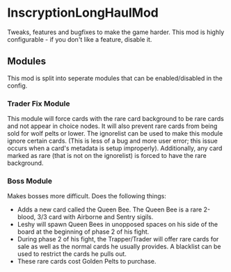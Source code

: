 # InscryptionLongHaulMod
Tweaks, features and bugfixes to make the game harder. This mod is highly configurable - if you don't like a feature, disable it.

## Modules

This mod is split into seperate modules that can be enabled/disabled in the config.

### Trader Fix Module
This module will force cards with the rare card background to be rare cards and not appear in choice nodes. It will also prevent rare cards from being sold for wolf pelts or lower. The ignorelist can be used to make this module ignore certain cards. (This is less of a bug and more user error; this issue occurs when a card's metadata is setup improperly).
Additionally, any card marked as rare (that is not on the ignorelist) is forced to have the rare background.

### Boss Module
Makes bosses more difficult. Does the following things:
* Adds a new card called the Queen Bee. The Queen Bee is a rare 2-blood, 3/3 card with Airborne and Sentry sigils.
* Leshy will spawn Queen Bees in unopposed spaces on his side of the board at the beginning of phase 2 of his fight.
* During phase 2 of his fight, the Trapper/Trader will offer rare cards for sale as well as the normal cards he usually provides. A blacklist can be used to restrict the cards he pulls out.
* These rare cards cost Golden Pelts to purchase.

